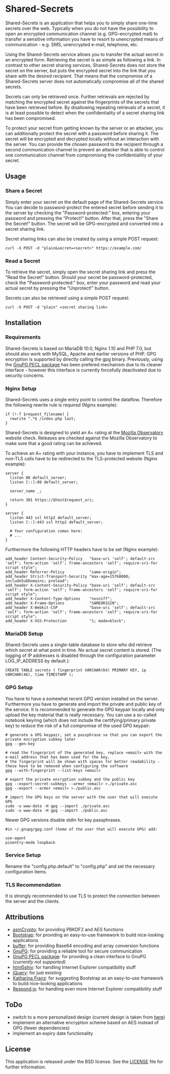 # Shared-Secrets

Shared-Secrets is an application that helps you to simply share one-time secrets over the web. Typically when you do not have the possibility to open an encrypted communication channel (e.g. GPG-encrypted mail) to transfer a sensitive information you have to resort to unencrypted means of communication - e.g. SMS, unencrypted e-mail, telephone, etc.

Using the Shared-Secrets service allows you to transfer the actual secret in an encrypted form. Retrieving the secret is as simple as following a link. In contrast to other secret sharing services, Shared-Secrets does not store the secret on the server, but puts the encrypted secret into the link that you share with the desired recipient. That means that the compromise of a Shared-Secrets server does not automatically compromise all of the shared secrets.

Secrets can only be retrieved once. Further retrievals are rejected by matching the encrypted secret against the fingerprints of the secrets that have been retrieved before. By disallowing repeating retrievals of a secret, it is at least possible to detect when the confidentiality of a secret sharing link has been compromised.

To protect your secret from getting known by the server or an attacker, you can additionally protect the secret with a password before sharing it. The secret will be encrypted and decrypted locally without an interaction with the server. You can provide the chosen password to the recipient through a second communication channel to prevent an attacker that is able to control one communication channel from compromising the confidentiallity of your secret.

## Usage

### Share a Secret

Simply enter your secret on the default page of the Shared-Secrets service. You can decide to password-protect the entered secret before sending it to the server by checking the "Password-protected:" box, entering your password and pressing the "Protect!" button. After that, press the "Share the Secret!" button. The secret will be GPG-encrypted and converted into a secret sharing link.

Secret sharing links can also be created by using a simple POST request:
```
curl -X POST -d "plain&secret=<secret>" https://example.com/
```

### Read a Secret

To retrieve the secret, simply open the secret sharing link and press the "Read the Secret!" button. Should your secret be password-protected, check the "Password-protected:" box, enter your password and read your actual secret by pressing the "Unprotect!" button.

Secrets can also be retrieved using a simple POST request:

```
curl -X POST -d "plain" <secret sharing link>
```

## Installation

### Requirements

Shared-Secrets is based on MariaDB 10.0, Nginx 1.10 and PHP 7.0, but should also work with MySQL, Apache and earlier versions of PHP. GPG encryption is supported by directly calling the gpg binary. Previously, using the [GnuPG PECL package](https://pecl.php.net/package/gnupg) has been prefered mechanism due to its cleaner interface - however this interface is currently forcefully deactivated due to security concerns.

### Nginx Setup

Shared-Secrets uses a single entry point to control the dataflow. Therefore the following rewrite rule is required (Nginx example):
```
if (!-f $request_filename) {
  rewrite ^.*$ /index.php last;
}
```

Shared-Secrets is designed to yield an A+ rating at the [Mozilla Observatory](https://observatory.mozilla.org) website check. Releases are checked against the Mozilla Observatory to make sure that a good rating can be achieved.

To achieve an A+ rating with your instance, you have to implement TLS and non-TLS calls have to be redirected to the TLS-protected website (Nginx example):
```
server {
  listen 80 default_server;
  listen [::]:80 default_server;

  server_name _;

  return 301 https://$host$request_uri;
}

server {
  listen 443 ssl http2 default_server;
  listen [::]:443 ssl http2 default_server;

  # Your configuration comes here:
  # ...
}
```

Furthermore the following HTTP headers have to be set (Nginx example):
```
add_header Content-Security-Policy   "base-uri 'self'; default-src 'self'; form-action 'self'; frame-ancestors 'self'; require-sri-for script style";
add_header Referrer-Policy           "same-origin";
add_header Strict-Transport-Security "max-age=15768000; includeSubDomains; preload";
add_header X-Content-Security-Policy "base-uri 'self'; default-src 'self'; form-action 'self'; frame-ancestors 'self'; require-sri-for script style";
add_header X-Content-Type-Options    "nosniff";
add_header X-Frame-Options           "SAMEORIGIN";
add_header X-Webkit-CSP              "base-uri 'self'; default-src 'self'; form-action 'self'; frame-ancestors 'self'; require-sri-for script style";
add_header X-XSS-Protection          "1; mode=block";
```

### MariaDB Setup

Shared-Secrets uses a single-table database to store who did retrieve which secret at what point in time. No actual secret content is stored. (The logging of IP addresses is disabled through the configuration parameter LOG_IP_ADDRESS by default.):
```
CREATE TABLE secrets ( fingerprint VARCHAR(64) PRIMARY KEY, ip VARCHAR(46), time TIMESTAMP );
```

### GPG Setup

You have to have a somewhat recent GPG version installed on the server. Furthermore you have to generate and import the private and public key of the service. It is recommended to generate the GPG keypair locally and only upload the key material that is really necessary. You can use a so-called notebook keyring (which does not include the certifying/primary private key) to reduce the risk of a full compromise of the used GPG keypair:
```
# generate a GPG keypair, set a passphrase so that you can export the private encryption subkey later
gpg --gen-key

# read the fingerprint of the generated key, replace <email> with the e-mail address that has been used for the key,
# the fingerprint will be shown with spaces for better readability - these have to be removed when configuring the software
gpg --with-fingerprint --list-keys <email>

# export the private encryption subkey and the public key
gpg --export-secret-subkeys --armor <email> >./private.asc
gpg --export --armor <email> >./public.asc

# import the GPG keys on the server with the user that will execute GPG
sudo -u www-data -H gpg --import ./private.asc
sudo -u www-data -H gpg --import ./public.asc
```

Newer GPG versions disable stdin for key passphrases.

```
#in ~/.gnupg/gpg.conf (home of the user that will execute GPG) add:

use-agent
pinentry-mode loopback
```

### Service Setup

Rename the "config.php.default" to "config.php" and set the necessary configuration items.

### TLS Recommendation

It is strongly recommended to use TLS to protect the connection between the server and the clients.

## Attributions

* [asmCrypto](https://github.com/vibornoff/asmcrypto.js): for providing PBKDF2 and AES functions 
* [Bootstrap](https://getbootstrap.com): for providing an easy-to-use framework to build nice-looking applications
* [buffer](https://github.com/feross/buffer): for providing Base64 encoding and array conversion functions
* [GnuPG](https://www.gnupg.org): for providing a reliable tool for secure communication
* [GnuPG PECL package](https://pecl.php.net/package/gnupg): for providing a clean interface to GnuPG (*currently not supported*)
* [html5shiv](https://github.com/aFarkas/html5shiv): for handling Internet Explorer compatibility stuff
* [jQuery](https://jquery.com): for just existing
* [Katharina Franz](https://www.katharinafranz.com): for suggesting Bootstrap as an easy-to-use framework to build nice-looking applications
* [Respond.js](https://github.com/scottjehl/Respond): for handling even more Internet Explorer compatibility stuff

## ToDo

* switch to a more personalized design (current design is taken from [here](https://github.com/twbs/bootstrap/tree/master/docs/examples/starter-template))
* implement an alternative encryption scheme based on AES instead of GPG (fewer dependencies)
* implement an expiry date functionality

## License

This application is released under the BSD license. See the [LICENSE](LICENSE) file for further information.
